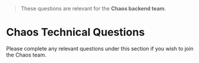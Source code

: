 > These questions are relevant for the **Chaos backend team**.

# Chaos Technical Questions

Please complete any relevant questions under this section if you wish to join the Chaos team.
